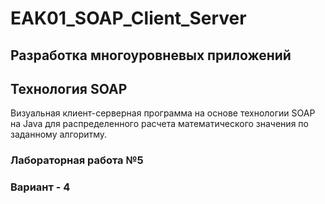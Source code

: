 # EAK01_SOAP_Client_Server
## Разработка многоуровневых приложений
## Технология SOAP
Визуальная клиент-серверная программа на основе технологии SOAP на Java для распределенного расчета математического значения по заданному алгоритму.
### Лабораторная работа №5  
### Вариант - 4  
